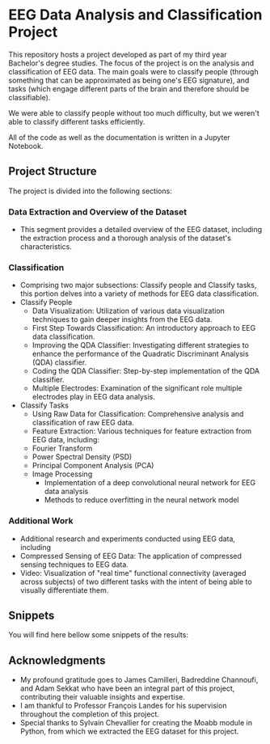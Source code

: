 # EEG Data Analysis and Classification Project

This repository hosts a project developed as part of my third year Bachelor's degree studies. The focus of the project is on the analysis and classification of EEG data. The main goals were to classify people (through something that can be approximated as being one's EEG signature), and tasks (which engage different parts of the brain and therefore should be classifiable).

We were able to classify people without too much difficulty, but we weren't able to classify different tasks efficiently.

All of the code as well as the documentation is written in a Jupyter Notebook.

## Project Structure
The project is divided into the following sections:

### Data Extraction and Overview of the Dataset
- This segment provides a detailed overview of the EEG dataset, including the extraction process and a thorough analysis of the dataset's characteristics.
  
### Classification
- Comprising two major subsections: Classify people and Classify tasks, this portion delves into a variety of methods for EEG data classification.
- Classify People
  * Data Visualization: Utilization of various data visualization techniques to gain deeper insights from the EEG data.
  * First Step Towards Classification: An introductory approach to EEG data classification.
  * Improving the QDA Classifier: Investigating different strategies to enhance the performance of the Quadratic Discriminant Analysis (QDA) classifier.
  * Coding the QDA Classifier: Step-by-step implementation of the QDA classifier.
  * Multiple Electrodes: Examination of the significant role multiple electrodes play in EEG data analysis.
- Classify Tasks
    * Using Raw Data for Classification: Comprehensive analysis and classification of raw EEG data.
    * Feature Extraction: Various techniques for feature extraction from EEG data, including:
    * Fourier Transform
    * Power Spectral Density (PSD)
    * Principal Component Analysis (PCA)
    * Image Processing
      - Implementation of a deep convolutional neural network for EEG data analysis
      - Methods to reduce overfitting in the neural network model
### Additional Work
- Additional research and experiments conducted using EEG data, including
- Compressed Sensing of EEG Data: The application of compressed sensing techniques to EEG data.
- Video: Visualization of "real time" functional connectivity (averaged across subjects) of two different tasks with the intent of being able to visually differentiate them.

## Snippets 

You will find here bellow some snippets of the results:



## Acknowledgments

- My profound gratitude goes to James Camilleri, Badreddine Channoufi, and Adam Sekkat who have been an integral part of this project, contributing their valuable insights and expertise.
- I am thankful to Professor François Landes for his supervision throughout the completion of this project.
- Special thanks to Sylvain Chevallier for creating the Moabb module in Python, from which we extracted the EEG dataset for this project. 
